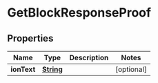 

# GetBlockResponseProof


## Properties

| Name | Type | Description | Notes |
|------------ | ------------- | ------------- | -------------|
|**ionText** | [**String**](String.md) |  |  [optional] |



